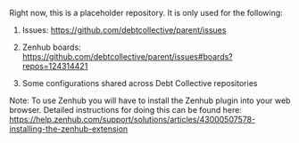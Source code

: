 Right now, this is a placeholder repository. It is only used for the following:

1) Issues: https://github.com/debtcollective/parent/issues

2) Zenhub boards: https://github.com/debtcollective/parent/issues#boards?repos=124314421

3) Some configurations shared across Debt Collective repositories

Note:
To use Zenhub you will have to install the Zenhub plugin into your web browser.
Detailed instructions for doing this can be found here: https://help.zenhub.com/support/solutions/articles/43000507578-installing-the-zenhub-extension